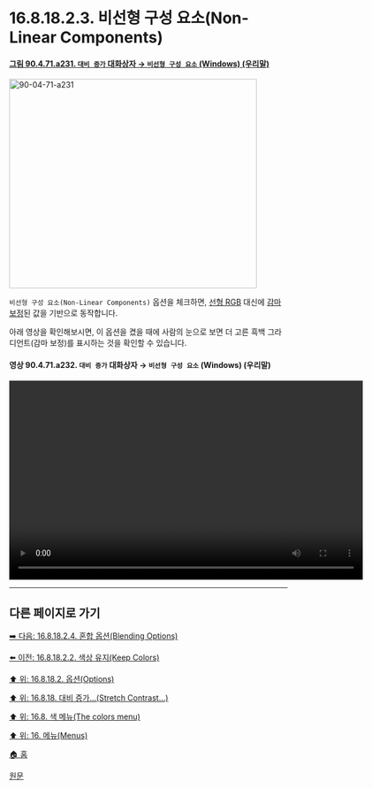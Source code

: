# 16.8.18.2.3. 비선형 구성 요소(Non-Linear Components)

<a id="90-04-71-a231"></a>

#### [그림 90.4.71.a231. `대비 증가` 대화상자 → `비선형 구성 요소` (Windows) (우리말)](./90-04-0071-stretch_contrast.md#90-04-71-a231)
<img width="448" height="379" alt="90-04-71-a231" src="https://github.com/user-attachments/assets/67c995e2-b6df-486c-9180-9d282e0ded90" />

`비선형 구성 요소(Non-Linear Components)` 옵션을 체크하면, [선형 RGB](./19-glossaryx-linear_rgb.md) 대신에 [감마 보정](./19-glossaryx-gamma_correction.md)된 값을 기반으로 동작합니다.

아래 영상을 확인해보시면, 이 옵션을 켰을 때에 사람의 눈으로 보면 더 고른 흑백 그라디언트(감마 보정)를 표시하는 것을 확인할 수 있습니다.

<a id="90-04-71-a232"></a>

#### 영상 90.4.71.a232. `대비 증가` 대화상자 → `비선형 구성 요소` (Windows) (우리말)
<video controls="controls" width="640" height="360" src="https://github.com/user-attachments/assets/72979e1f-97c8-4dbe-8ecf-530808aec6c4"></video>

***

## 다른 페이지로 가기

[➡️ 다음: 16.8.18.2.4. 혼합 옵션(Blending Options)](./16-08-18-02-04-blending_options.md)

[⬅️ 이전: 16.8.18.2.2. 색상 유지(Keep Colors)](./16-08-18-02-02-keep_colors.md)

[⬆️ 위: 16.8.18.2. 옵션(Options)](./16-08-18-02-00-options.md)

[⬆️ 위: 16.8.18. 대비 증가…(Stretch Contrast…)](./16-08-18-00-stretch-contrast.md)

[⬆️ 위: 16.8. 색 메뉴(The colors menu)](./16-08-00-the-colors-menu.md)

[⬆️ 위: 16. 메뉴(Menus)](./16-00-menus.md)

[🏠 홈](./00-home.md)

[원문](https://docs.gimp.org/2.10/ko/gimp-filter-stretch-contrast.html#idm31837)